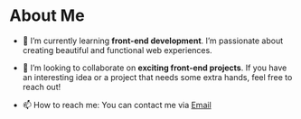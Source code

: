 # About Me

- 🌱  I’m currently learning **front-end development**. I’m passionate about creating beautiful and functional web experiences.
  
- 👯 I’m looking to collaborate on **exciting front-end projects**. If you have an interesting idea or a project that needs some extra hands, feel free to reach out!
  
- 📫 How to reach me: You can contact me via [Email](mailto:abmuhu10@gmail.com)

